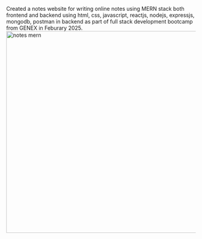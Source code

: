 Created a notes website for writing online notes using MERN stack both frontend and backend using html, css, javascript, reactjs, nodejs, expressjs, mongodb, postman in backend as part of full stack development bootcamp from GENEX in Feburary 2025.
<img width="535" alt="notes mern" src="https://github.com/user-attachments/assets/3efa51f3-097b-485d-b29d-14d44b749d0b" />

